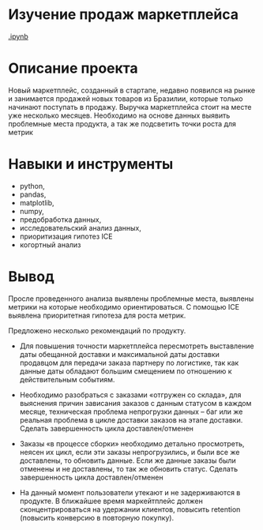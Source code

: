 # Изучение продаж маркетплейса
[.ipynb](https://github.com/olga-fin-22/karpov_courses/blob/main/Marketplace%20sales/Project_marketplace_sales.ipynb)
# Описание проекта
Новый маркетплейс, созданный в стартапе, недавно появился на рынке и занимается продажей новых товаров из Бразилии, которые только начинают поступать в продажу. Выручка маркетплейса стоит на месте уже несколько месяцев. Необходимо на основе данных выявить проблемные места продукта, а так же подсветить точки роста для метрик

# Навыки и инструменты
- python,
- pandas,
- matplotlib,
- numpy,
- предобработка данных,
- исследовательский анализ данных,
- приоритизация гипотез ICE
- когортный анализ

# Вывод
Просле проведенного анализа выявлены проблемные места, выявлены метрики на которые необходимо ориентироваться. С помощью  ICE выявлена приоритетная гипотеза для роста метрик. 

Предложено несколько рекомендаций по продукту.
 - Для повышения точности маркетплейса пересмотреть выставление даты обещанной доставки и максимальной даты доставки продавцом для передачи заказа партнеру по логистике, так как данные даты обладают большим смещением по отношению к действительным событиям.

- Необходимо разобраться с заказами «отгружен со склада», для выяснения причин зависания заказов с данным статусом в каждом месяце, техническая проблема непрогрузки данных – баг или же реальная проблема в цикле доставки заказов на этапе доставки. Сделать завершенность цикла доставлен/отменен

- Заказы «в процессе сборки» необходимо детально просмотреть, неясен их цикл, если эти заказы непрогрузились, и были все же доставлены, то обновить данные. Если же данные заказы были отменены и не доставлены, то так же обновить статус. Сделать завершенность цикла доставлен/отменен

- На данный момент пользователи утекают и не задерживаются в продукте. В ближайшее время маркейтплейс должен сконцентрироваться на удержании клиентов, повысить retention (повысить конверсию в повторную покупку).

